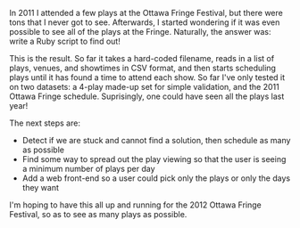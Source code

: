 In 2011 I attended a few plays at the Ottawa Fringe Festival, but there were tons that I never got to see.  Afterwards, I started wondering if it was even possible to see all of the plays at the Fringe.  Naturally, the answer was: write a Ruby script to find out!

This is the result.  So far it takes a hard-coded filename, reads in a list of plays, venues, and showtimes in CSV format, and then starts scheduling plays until it has found a time to attend each show.  So far I've only tested it on two datasets: a 4-play made-up set for simple validation, and the 2011 Ottawa Fringe schedule.  Suprisingly, one could have seen all the plays last year!

The next steps are:

* Detect if we are stuck and cannot find a solution, then schedule as many as possible
* Find some way to spread out the play viewing so that the user is seeing a minimum number of plays per day
* Add a web front-end so a user could pick only the plays or only the days they want

I'm hoping to have this all up and running for the 2012 Ottawa Fringe Festival, so as to see as many plays as possible.